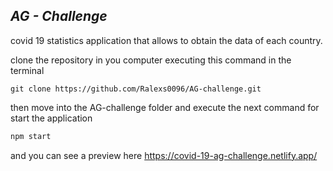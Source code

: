 ## _AG - Challenge_


covid 19 statistics application that allows to obtain the data of each country. 

clone the repository in you computer executing this command in the terminal
```
git clone https://github.com/Ralexs0096/AG-challenge.git
```

then move into the AG-challenge folder and execute the next command for start the application
```js 
npm start
```

and you can see a preview here
https://covid-19-ag-challenge.netlify.app/
